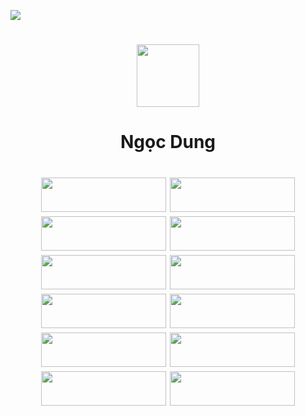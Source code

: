 ![](https://github.com/user-attachments/assets/83253001-c522-4d64-9dae-24d06523e362)
<h1 align="center"><picture><img src="https://github.com/user-attachments/assets/025a3eb1-27c5-498d-89f0-37ce00947707" width="100" height="100"/></picture></h1>
<h1 align="center">Ngọc Dung</h1>

<h1 align="center">
  <picture><a href="https://www.youtube.com/@AdmUIPersonalNgocDung"><img src="https://github.com/user-attachments/assets/c1666893-4163-45b9-a77c-6f418761fb5f" width="200" height="55"/></a></picture>
  <picture><a href="https://www.facebook.com/ngocdung19712000"><img src="https://github.com/user-attachments/assets/ab2b6fed-0ffe-4866-97c9-b878e4421d2f" width="200" height="55"/></a></picture>
  <picture><a href="https://www.instagram.com/ngocdung19712000/"><img src="https://github.com/user-attachments/assets/a24e3e87-a2dd-4f24-a801-4f1e7ca829ee" width="200" height="55"/></a></picture>
  <picture><a href="https://www.tiktok.com/@ngocdung19712000"><img src="https://github.com/user-attachments/assets/82c3e57d-aeca-4fcf-93bc-376ba54c7ea7" width="200" height="55"/></a></picture>
  <picture><a href="https://open.spotify.com/user/31f6vlkjyxa4dkm5k6ixa4kmaely"><img src="https://github.com/user-attachments/assets/831fa99d-5407-4d7e-a789-6b51e898671e" width="200" height="55"/></a></picture>
  <picture><a href="https://www.twitch.tv/ngocdung19712000"><img src="https://github.com/user-attachments/assets/da642ab5-9a05-451d-9459-dce1ef7cfa02" width="200" height="55"/></a></picture>
  <picture><a href="https://x.com/ngocdung1971_"><img src="https://github.com/user-attachments/assets/ee3d6878-b04d-4837-9854-7f1fa73aa1e8" width="200" height="55"/></a></picture>
  <picture><a href="https://www.linkedin.com/in/ng%E1%BB%8Dc-dung-%E2%80%8E-4a3549285"><img src="https://github.com/user-attachments/assets/bf69a622-099d-42c3-a67f-0ddf44b8a2f2" width="200" height="55"/></a></picture>
  <picture><a href="https://www.pinterest.com/ngocdung1971_/"><img src="https://github.com/user-attachments/assets/b9b2c9c3-f8d8-4be6-ab94-8ab9db0860ea" width="200" height="55"/></a></picture>
  <picture><a href="https://www.reddit.com/user/ngocdung19712000/"><img src="https://github.com/user-attachments/assets/829935f3-6adc-456a-8bf9-7f4ce87cae4c" width="200" height="55"/></a></picture>
  <picture><a href="https://www.patreon.com/ngocdung19712000/"><img src="https://github.com/user-attachments/assets/360c73fa-5e6e-410a-8bf8-43d879651462" width="200" height="55"/></a></picture>
  <picture><img src="https://github.com/user-attachments/assets/da071d08-74e4-400e-b918-c1a9842f9c49" width="200" height="55"/></picture>
</h1>
